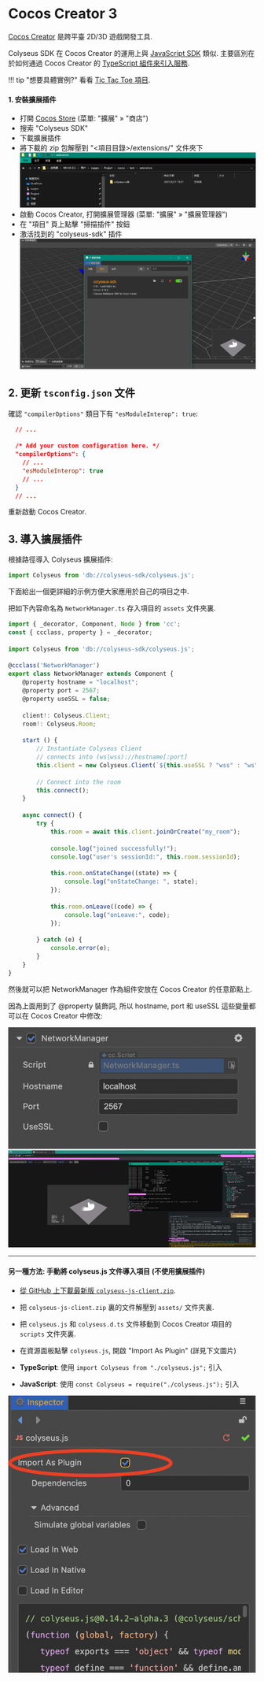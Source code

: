 # Cocos Creator 3

[Cocos Creator](https://cocos.com/creator) 是跨平臺 2D/3D 遊戲開發工具.

Colyseus SDK 在 Cocos Creator 的運用上與 [JavaScript SDK](https://docs.colyseus.io/getting-started/javascript-client/) 類似. 主要區別在於如何通過 Cocos Creator 的 [TypeScript 組件來引入服務](https://docs.colyseus.io/colyseus/getting-started/cocos-creator/#importing-from-the-extension).

!!! tip "想要具體實例?"
看看 [Tic Tac Toe 項目](https://github.com/colyseus/cocos-demo-tictactoe).

#### 1. 安裝擴展插件

- 打開 [Cocos Store](https://store.cocos.com/app/en/detail/2937/) (菜單: "擴展" &raquo; "商店")
- 搜索 "Colyseus SDK"
- 下載擴展插件
- 將下載的 zip 包解壓到 "<項目目錄>/extensions/" 文件夾下
  ![extensions folder](extensions_folder.png)
- 啟動 Cocos Creator, 打開擴展管理器 (菜單: "擴展" » "擴展管理器")
- 在 "項目" 頁上點擊 "掃描插件" 按鈕
- 激活找到的 "colyseus-sdk" 插件
  ![enable plugin.png](enable_plugin.png)


## 2. 更新 `tsconfig.json` 文件

確認 `"compilerOptions"` 類目下有 `"esModuleInterop": true`:

```json
  // ...

  /* Add your custom configuration here. */
  "compilerOptions": {
    // ...
    "esModuleInterop": true
    // ...
  }
  // ...
```

重新啟動 Cocos Creator.

## 3. 導入擴展插件

根據路徑導入 Colyseus 擴展插件:

```typescript
import Colyseus from 'db://colyseus-sdk/colyseus.js';
```

下面給出一個更詳細的示例方便大家應用於自己的項目之中.

把如下內容命名為 `NetworkManager.ts` 存入項目的 `assets` 文件夾裏.

```typescript
import { _decorator, Component, Node } from 'cc';
const { ccclass, property } = _decorator;

import Colyseus from 'db://colyseus-sdk/colyseus.js';

@ccclass('NetworkManager')
export class NetworkManager extends Component {
    @property hostname = "localhost";
    @property port = 2567;
    @property useSSL = false;

    client!: Colyseus.Client;
    room!: Colyseus.Room;

    start () {
        // Instantiate Colyseus Client
        // connects into (ws|wss)://hostname[:port]
        this.client = new Colyseus.Client(`${this.useSSL ? "wss" : "ws"}://${this.hostname}${([443, 80].includes(this.port) || this.useSSL) ? "" : `:${this.port}`}`);

        // Connect into the room
        this.connect();
    }

    async connect() {
        try {
            this.room = await this.client.joinOrCreate("my_room");

            console.log("joined successfully!");
            console.log("user's sessionId:", this.room.sessionId);

            this.room.onStateChange((state) => {
                console.log("onStateChange: ", state);
            });

            this.room.onLeave((code) => {
                console.log("onLeave:", code);
            });

        } catch (e) {
            console.error(e);
        }
    }
}
```

然後就可以把 NetworkManager 作為組件安放在 Cocos Creator 的任意節點上.

因為上面用到了 @property 裝飾詞, 所以 hostname, port 和 useSSL 這些變量都可以在 Cocos Creator 中修改:

![Colyseus SDK on TypeScript Component](cocos-creator-component.png)
![login](logged_in.jpg)


----

#### 另一種方法: 手動將 colyseus.js 文件導入項目 (不使用擴展插件)

- [從 GitHub 上下載最新版 `colyseus-js-client.zip`](https://github.com/colyseus/colyseus.js/releases).

- 把 `colyseus-js-client.zip` 裏的文件解壓到 `assets/` 文件夾裏.
- 把 `colyseus.js` 和 `colyseus.d.ts` 文件移動到 Cocos Creator 項目的 `scripts` 文件夾裏.
- 在資源面板點擊 `colyseus.js`, 開啟 "Import As Plugin" (詳見下文圖片)
- **TypeScript**: 使用 `import Colyseus from "./colyseus.js";` 引入
- **JavaScript**: 使用 `const Colyseus = require("./colyseus.js");` 引入

![Import as plugin](cocos-creator-import-as-plugin.png)

